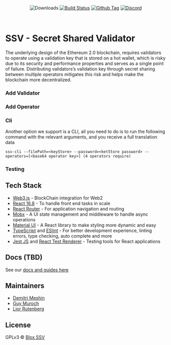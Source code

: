 
<div align="center">


[comment]: <> (download)
![Downloads][github-releases-download]
[![Build Status][github-actions-status]][github-actions-url]
[![Github Tag][github-tag-image]][github-tag-url]
[![Discord](https://discord.com/api/guilds/723834989506068561/widget.png?style=shield)](http://bit.ly/30HwvsC)
</div>
<br>


# SSV - Secret Shared Validator

The underlying design of the Ethereum 2.0 blockchain, requires validators to operate using a validation key that is stored on a hot wallet, which is risky due to its security and performance properties and serves as a single point of failure.
Distributing validators’s validation key through secret sharing between multiple operators mitigates this risk and helps make the blockchain more decentralized.

### Add Validator

### Add Operator

### Cli
Another option we support is a CLI, all you need to do is to run the following command with the relevant arguments, and you receive a full translation data
```
ssv-cli --filePath=<keyStore> --password=<ketStore password> --operators=[<base64 operator key>] (4 operators require)
```

### Testing

## Tech Stack
- <a href="https://web3js.readthedocs.io/en/v1.3.4/">Web3.js</a> - BlockChain integration for Web2
- <a href="https://reactjs.org/">React 16.8</a> - To handle front end tasks in scale
- <a href="https://reacttraining.com/react-router/web/guides/quick-start">React Router</a> - For application navigation and routing
- <a href="https://mobx.js.org/README.html">Mobx</a> - A UI state management and middleware to handle async operations
- <a href="https://material-ui.com/">Material UI</a> - A React library to make styling more dynamic and easy
- <a href="https://www.typescriptlang.org/">TypeScript</a> and <a href="https://eslint.org/">ESlint</a> - For better development experience, linting errors, type checking, auto complete and more
- <a href="https://jestjs.io/">Jest JS</a> and <a href="https://reactjs.org/docs/test-renderer.html">React Test Renderer</a> - Testing tools for React applications

## Docs (TBD)

See our [docs and guides here](https://www.bloxstaking.com/blox-blog/)

## Maintainers
- [Demitri Meshin](https://github.com/meshin-blox)
- [Guy Muroch](https://github.com/guym-blox)
- [Lior Rutenberg](https://github.com/lior-blox)

## License

GPLv3 © [Blox SSV](https://github.com/bloxapp/ssv-web)

[github-actions-status]: https://github.com/bloxapp/ssv-web/workflows/Test/badge.svg?branch=stage
[github-releases-download]: https://img.shields.io/github/downloads/guym-blox/ssv-web/total
[github-actions-url]: https://github.com/bloxapp/ssv-web/actions
[github-tag-image]: https://img.shields.io/github/v/tag/bloxapp/ssv-web.svg?label=version
[github-tag-url]: https://github.com/bloxapp/blox-live.svg/releases/latest
[david-dev-image]: https://david-dm.org/bloxapp/blox-live/stage/dev-status.svg
[david-dev-url]: https://david-dm.org/bloxapp/blox-live/stage?type=dev	
